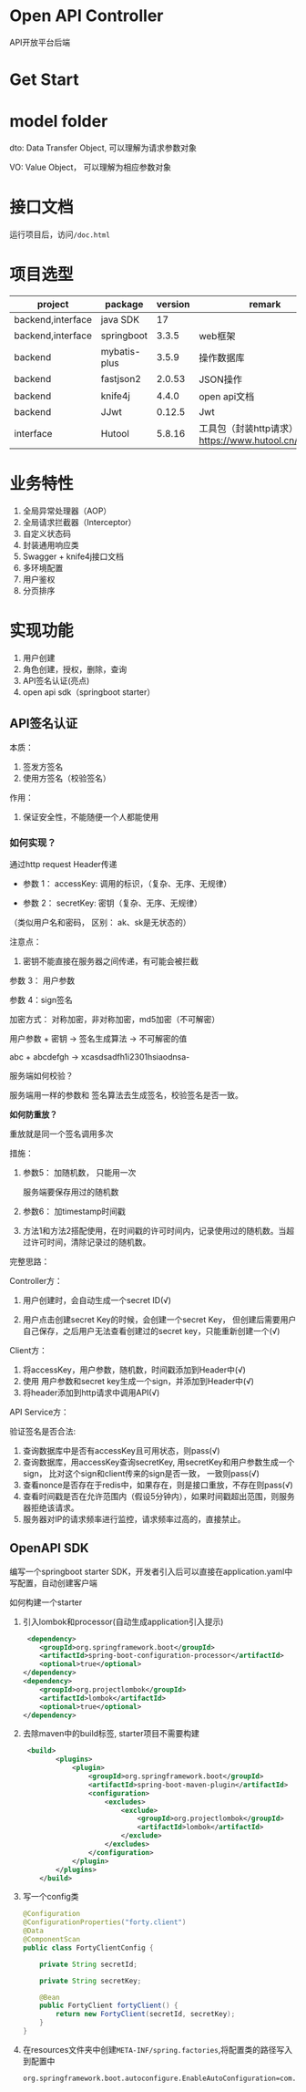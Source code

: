 # Open API Controller

API开放平台后端

# Get Start




# model folder

dto: Data Transfer Object, 可以理解为请求参数对象

VO: Value Object， 可以理解为相应参数对象

# 接口文档

运行项目后，访问`/doc.html`

# 项目选型


| project           | package      | version | remark                                              |
| ----------------- | ------------ | ------- | --------------------------------------------------- |
| backend,interface | java SDK     | 17      |                                                     |
| backend,interface | springboot   | 3.3.5   | web框架                                             |
| backend           | mybatis-plus | 3.5.9   | 操作数据库                                          |
| backend           | fastjson2    | 2.0.53  | JSON操作                                            |
| backend           | knife4j      | 4.4.0   | open api文档                                        |
| backend           | JJwt         | 0.12.5  | Jwt                                                 |
| interface         | Hutool       | 5.8.16  | 工具包（封装http请求）https://www.hutool.cn/docs/#/ |

# 业务特性

1. 全局异常处理器（AOP）
2. 全局请求拦截器（Interceptor）
3. 自定义状态码
4. 封装通用响应类
5. Swagger + knife4j接口文档
6. 多环境配置
7. 用户鉴权
8. 分页排序


# 实现功能

1. 用户创建
2. 角色创建，授权，删除，查询
3. API签名认证(亮点)
4. open api sdk（springboot starter）



## API签名认证

本质：

1.   签发方签名
2.   使用方签名（校验签名）



作用：

1.   保证安全性，不能随便一个人都能使用



### 如何实现？

通过http request Header传递

-   参数 1： accessKey: 调用的标识，（复杂、无序、无规律）

-   参数 2： secretKey: 密钥（复杂、无序、无规律）

（类似用户名和密码， 区别： ak、sk是无状态的）



注意点：

1.   密钥不能直接在服务器之间传递，有可能会被拦截

参数 3： 用户参数

参数 4：sign签名

加密方式： 对称加密，非对称加密，md5加密（不可解密）



用户参数 + 密钥 -> 签名生成算法 -> 不可解密的值

abc + abcdefgh -> xcasdsadfh1i2301hsiaodnsa-



服务端如何校验？

服务端用一样的参数和 签名算法去生成签名，校验签名是否一致。



**如何防重放？**

重放就是同一个签名调用多次

措施：

1.   参数5： 加随机数， 只能用一次

     服务端要保存用过的随机数

2.   参数6： 加timestamp时间戳

3.   方法1和方法2搭配使用，在时间戳的许可时间内，记录使用过的随机数。当超过许可时间，清除记录过的随机数。





完整思路：



Controller方：

1.   用户创建时，会自动生成一个secret ID(√)

2.   用户点击创建secret Key的时候，会创建一个secret Key， 但创建后需要用户自己保存，之后用户无法查看创建过的secret key，只能重新创建一个(√)

     

Client方：

1.   将accessKey，用户参数，随机数，时间戳添加到Header中(√)
2.   使用 用户参数和secret key生成一个sign，并添加到Header中(√)
3.   将header添加到http请求中调用API(√)



API Service方：

验证签名是否合法:

1.   查询数据库中是否有accessKey且可用状态，则pass(√)
2.   查询数据库，用accessKey查询secretKey, 用secretKey和用户参数生成一个sign， 比对这个sign和client传来的sign是否一致， 一致则pass(√)
3.   查看nonce是否存在于redis中，如果存在，则是接口重放，不存在则pass(√)
4.   查看时间戳是否在允许范围内（假设5分钟内），如果时间戳超出范围，则服务器拒绝该请求。
5.   服务器对IP的请求频率进行监控，请求频率过高的，直接禁止。


## OpenAPI SDK

编写一个springboot starter SDK，开发者引入后可以直接在application.yaml中写配置，自动创建客户端

如何构建一个starter
1. 引入lombok和processor(自动生成application引入提示)

    ```xml
     <dependency>
        <groupId>org.springframework.boot</groupId>
        <artifactId>spring-boot-configuration-processor</artifactId>
        <optional>true</optional>
    </dependency>
    <dependency>
        <groupId>org.projectlombok</groupId>
        <artifactId>lombok</artifactId>
        <optional>true</optional>
    </dependency>
    ```

    

2. 去除maven中的build标签, starter项目不需要构建

    ```xml
     <build>
            <plugins>
                <plugin>
                    <groupId>org.springframework.boot</groupId>
                    <artifactId>spring-boot-maven-plugin</artifactId>
                    <configuration>
                        <excludes>
                            <exclude>
                                <groupId>org.projectlombok</groupId>
                                <artifactId>lombok</artifactId>
                            </exclude>
                        </excludes>
                    </configuration>
                </plugin>
            </plugins>
        </build>
    
    ```

3. 写一个config类

    ```java
    @Configuration
    @ConfigurationProperties("forty.client")
    @Data
    @ComponentScan
    public class FortyClientConfig {
    
        private String secretId;
    
        private String secretKey;
    
        @Bean
        public FortyClient fortyClient() {
            return new FortyClient(secretId, secretKey);
        }
    }
    ```

4. 在resources文件夹中创建`META-INF/spring.factories`,将配置类的路径写入到配置中

    ```text
    org.springframework.boot.autoconfigure.EnableAutoConfiguration=com.forty.sdk.FortyClientConfig
    ```

    
